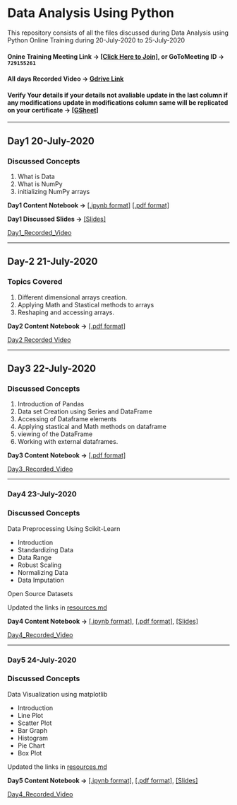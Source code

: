 # Data Analysis Using Python
This repository consists of all the files discussed during Data Analysis using Python Online Training during 20-July-2020 to 25-July-2020

#### Onine Training Meeting Link → [[Click Here to Join]](https://global.gotomeeting.com/join/729155261), or GoToMeeting ID → **`729155261`**

#### All days Recorded Video → [Gdrive Link](https://drive.google.com/drive/folders/1kgq-JDkVzcBKm9gaGX9L7SZbLliBCYhK?usp=sharing)

#### Verify Your details if your details not avaliable update in the last column if any modifications update in modifications column same will be replicated on your certificate → [[GSheet]](https://docs.google.com/spreadsheets/d/1o5QJLWUedwDqr4OFkAZ2MVr7aEMi6_ll2eSeS5v9QT8/edit?usp=sharing)

********************

## Day1 20-July-2020

### Discussed Concepts

1. What is Data
2. What is NumPy
3. initializing NumPy arrays

**Day1 Content Notebook →** [[.ipynb format]](https://github.com/AP-State-Skill-Development-Corporation/Data-Analysis-Using-Python-MB1/blob/master/Day01_20July2020/Day01_20July2020.ipynb) [[.pdf format]](https://github.com/AP-State-Skill-Development-Corporation/Data-Analysis-Using-Python-MB1/blob/master/Day01_20July2020/Day01_20July2020.pdf)

**Day1 Discussed Slides →** [[Slides]](https://github.com/AP-State-Skill-Development-Corporation/Data-Analysis-Using-Python-MB1/blob/master/Day01_20July2020/DataAnalysisUsingPythonSlides.pdf)

[Day1_Recorded_Video](https://drive.google.com/file/d/1cdFwUUyBRnxNAMKXwAhUxMwkcygn6CpA/view?usp=sharing)

************************
## Day-2 21-July-2020

### Topics Covered
1. Different dimensional arrays creation.
2. Applying Math and Stastical methods to arrays
3. Reshaping and accessing arrays.

**Day2 Content Notebook →** [[.pdf format]](Day02_21July2020/Day02_21July2020.pdf)

[Day2 Recorded Video](https://drive.google.com/file/d/1zkOUhxAAOctDlkdk7H2_VYfF8qVUhK63/view?usp=sharing)


*******************

## Day3 22-July-2020

### Discussed Concepts

1. Introduction of Pandas
2. Data set Creation using Series and DataFrame
3. Accessing of Dataframe elements
4. Applying stastical and Math methods on dataframe
5. viewing of the DataFrame
6. Working with external dataframes.

**Day3 Content Notebook →** [[.pdf format]](Day03_22July2020/Day03_22July2020.pdf)

[Day3_Recorded_Video](https://drive.google.com/file/d/17sYymRkOMgRgv4K2AzWsm3IZFRnzJNpV/view?usp=sharing)

**********************
### Day4 23-July-2020
### Discussed Concepts
Data Preprocessing Using Scikit-Learn
- Introduction
- Standardizing Data
- Data Range
- Robust Scaling
- Normalizing Data
- Data Imputation

Open Source Datasets

Updated the links in [resources.md](resources.md)

**Day4 Content Notebook →** [[.ipynb format]](Day04_23July2020/Day04_23July2020.ipynb), [[.pdf format]](Day04_23July2020/Day04_23July2020.pdf),
[[Slides]](Day04_23July2020/Day04_23July2020_Slides.pdf)

[Day4_Recorded_Video](https://transcripts.gotomeeting.com/#/s/c12228fb635ab151baa3281d7e6d9dabcd8e9992af3d3de16b09993ab1ffa58a)
*********

### Day5 24-July-2020
### Discussed Concepts
Data Visualization using matplotlib
- Introduction
- Line Plot
- Scatter Plot
- Bar Graph
- Histogram
- Pie Chart
- Box Plot

Updated the links in [resources.md](resources.md)

**Day5 Content Notebook →** [[.ipynb format]](Day05_24July2020/Day05_24July2020.ipynb), [[.pdf format]](Day05_24July2020/Day05_24July2020.pdf),
[[Slides]](Day05_24July2020/Day05_24July2020_Slides.pdf)

[Day4_Recorded_Video](https://transcripts.gotomeeting.com/#/s/53908007aff77c59cdde33b42266f00d270e2f4481cb97564910b54e78245292)
